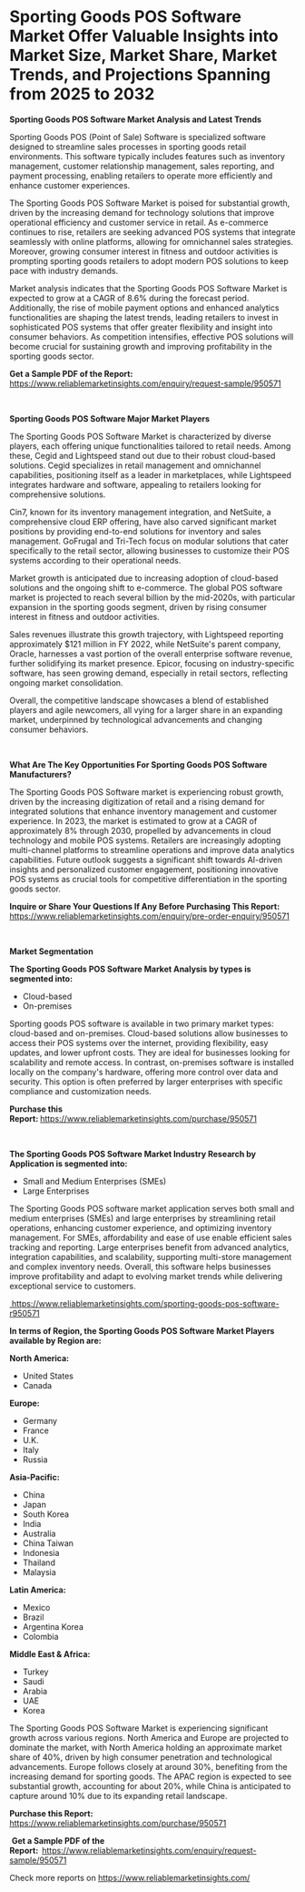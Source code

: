 <p><h1>Sporting Goods POS Software Market Offer Valuable Insights into Market Size, Market Share, Market Trends, and Projections Spanning from 2025 to 2032</h1></p><p><strong>Sporting Goods POS Software Market Analysis and Latest Trends</strong></p>
<p><p>Sporting Goods POS (Point of Sale) Software is specialized software designed to streamline sales processes in sporting goods retail environments. This software typically includes features such as inventory management, customer relationship management, sales reporting, and payment processing, enabling retailers to operate more efficiently and enhance customer experiences. </p><p>The Sporting Goods POS Software Market is poised for substantial growth, driven by the increasing demand for technology solutions that improve operational efficiency and customer service in retail. As e-commerce continues to rise, retailers are seeking advanced POS systems that integrate seamlessly with online platforms, allowing for omnichannel sales strategies. Moreover, growing consumer interest in fitness and outdoor activities is prompting sporting goods retailers to adopt modern POS solutions to keep pace with industry demands.</p><p>Market analysis indicates that the Sporting Goods POS Software Market is expected to grow at a CAGR of 8.6% during the forecast period. Additionally, the rise of mobile payment options and enhanced analytics functionalities are shaping the latest trends, leading retailers to invest in sophisticated POS systems that offer greater flexibility and insight into consumer behaviors. As competition intensifies, effective POS solutions will become crucial for sustaining growth and improving profitability in the sporting goods sector.</p></p>
<p><strong>Get a Sample PDF of the Report:&nbsp;</strong> <a href="https://www.reliablemarketinsights.com/enquiry/request-sample/950571?utm_campaign=2566&utm_medium=2&utm_source=Github&utm_content=ia&utm_term=06032025&utm_id=sporting-goods-pos-software">https://www.reliablemarketinsights.com/enquiry/request-sample/950571</a></p>
<p>&nbsp;</p>
<p><strong>Sporting Goods POS Software Major Market Players</strong></p>
<p><p>The Sporting Goods POS Software Market is characterized by diverse players, each offering unique functionalities tailored to retail needs. Among these, Cegid and Lightspeed stand out due to their robust cloud-based solutions. Cegid specializes in retail management and omnichannel capabilities, positioning itself as a leader in marketplaces, while Lightspeed integrates hardware and software, appealing to retailers looking for comprehensive solutions.</p><p>Cin7, known for its inventory management integration, and NetSuite, a comprehensive cloud ERP offering, have also carved significant market positions by providing end-to-end solutions for inventory and sales management. GoFrugal and Tri-Tech focus on modular solutions that cater specifically to the retail sector, allowing businesses to customize their POS systems according to their operational needs.</p><p>Market growth is anticipated due to increasing adoption of cloud-based solutions and the ongoing shift to e-commerce. The global POS software market is projected to reach several billion by the mid-2020s, with particular expansion in the sporting goods segment, driven by rising consumer interest in fitness and outdoor activities.</p><p>Sales revenues illustrate this growth trajectory, with Lightspeed reporting approximately $121 million in FY 2022, while NetSuite's parent company, Oracle, harnesses a vast portion of the overall enterprise software revenue, further solidifying its market presence. Epicor, focusing on industry-specific software, has seen growing demand, especially in retail sectors, reflecting ongoing market consolidation.</p><p>Overall, the competitive landscape showcases a blend of established players and agile newcomers, all vying for a larger share in an expanding market, underpinned by technological advancements and changing consumer behaviors.</p></p>
<p>&nbsp;</p>
<p><strong>What Are The Key Opportunities For Sporting Goods POS Software Manufacturers?</strong></p>
<p><p>The Sporting Goods POS Software market is experiencing robust growth, driven by the increasing digitization of retail and a rising demand for integrated solutions that enhance inventory management and customer experience. In 2023, the market is estimated to grow at a CAGR of approximately 8% through 2030, propelled by advancements in cloud technology and mobile POS systems. Retailers are increasingly adopting multi-channel platforms to streamline operations and improve data analytics capabilities. Future outlook suggests a significant shift towards AI-driven insights and personalized customer engagement, positioning innovative POS systems as crucial tools for competitive differentiation in the sporting goods sector.</p></p>
<p><strong>Inquire or Share Your Questions If Any Before Purchasing This Report:</strong> <a href="https://www.reliablemarketinsights.com/enquiry/pre-order-enquiry/950571?utm_campaign=2566&utm_medium=2&utm_source=Github&utm_content=ia&utm_term=06032025&utm_id=sporting-goods-pos-software">https://www.reliablemarketinsights.com/enquiry/pre-order-enquiry/950571</a></p>
<p>&nbsp;</p>
<p><strong>Market Segmentation</strong></p>
<p><strong>The Sporting Goods POS Software Market Analysis by types is segmented into:</strong></p>
<p><ul><li>Cloud-based</li><li>On-premises</li></ul></p>
<p><p>Sporting goods POS software is available in two primary market types: cloud-based and on-premises. Cloud-based solutions allow businesses to access their POS systems over the internet, providing flexibility, easy updates, and lower upfront costs. They are ideal for businesses looking for scalability and remote access. In contrast, on-premises software is installed locally on the company's hardware, offering more control over data and security. This option is often preferred by larger enterprises with specific compliance and customization needs.</p></p>
<p><strong>Purchase this Report:&nbsp;</strong><a href="https://www.reliablemarketinsights.com/purchase/950571?utm_campaign=2566&utm_medium=2&utm_source=Github&utm_content=ia&utm_term=06032025&utm_id=sporting-goods-pos-software">https://www.reliablemarketinsights.com/purchase/950571</a></p>
<p>&nbsp;</p>
<p><strong>The Sporting Goods POS Software Market Industry Research by Application is segmented into:</strong></p>
<p><ul><li>Small and Medium Enterprises (SMEs)</li><li>Large Enterprises</li></ul></p>
<p><p>The Sporting Goods POS software market application serves both small and medium enterprises (SMEs) and large enterprises by streamlining retail operations, enhancing customer experience, and optimizing inventory management. For SMEs, affordability and ease of use enable efficient sales tracking and reporting. Large enterprises benefit from advanced analytics, integration capabilities, and scalability, supporting multi-store management and complex inventory needs. Overall, this software helps businesses improve profitability and adapt to evolving market trends while delivering exceptional service to customers.</p></p>
<p><a href="https://www.reliablemarketinsights.com/sporting-goods-pos-software-r950571?utm_campaign=2566&utm_medium=2&utm_source=Github&utm_content=ia&utm_term=06032025&utm_id=sporting-goods-pos-software">&nbsp;https://www.reliablemarketinsights.com/sporting-goods-pos-software-r950571</a></p>
<p><strong>In terms of Region, the Sporting Goods POS Software Market Players available by Region are:</strong></p>
<p>
    <p> <strong> North America: </strong>
        <ul>
            <li>United States</li>
            <li>Canada</li>
        </ul>
        </p> 
    <p> <strong> Europe: </strong>
        <ul>
            <li>Germany</li>
            <li>France</li>
            <li>U.K.</li>
            <li>Italy</li>
            <li>Russia</li>
        </ul>
        </p> 
    <p> <strong> Asia-Pacific: </strong>
        <ul>
            <li>China</li>
            <li>Japan</li>
            <li>South Korea</li>
            <li>India</li>
            <li>Australia</li>
            <li>China Taiwan</li>
            <li>Indonesia</li>
            <li>Thailand</li>
            <li>Malaysia</li>
        </ul>
        </p> 
    <p> <strong> Latin America: </strong>
        <ul>
            <li>Mexico</li>
            <li>Brazil</li>
            <li>Argentina Korea</li>
            <li>Colombia</li>
        </ul>
        </p> 
    <p> <strong> Middle East & Africa: </strong>
        <ul>
            <li>Turkey</li>
            <li>Saudi</li>
            <li>Arabia</li>
            <li>UAE</li>
            <li>Korea</li>
        </ul>
    </p>
    </p>
<p><p>The Sporting Goods POS Software Market is experiencing significant growth across various regions. North America and Europe are projected to dominate the market, with North America holding an approximate market share of 40%, driven by high consumer penetration and technological advancements. Europe follows closely at around 30%, benefiting from the increasing demand for sporting goods. The APAC region is expected to see substantial growth, accounting for about 20%, while China is anticipated to capture around 10% due to its expanding retail landscape.</p></p>
<p><strong>Purchase this Report: </strong><a href="https://www.reliablemarketinsights.com/purchase/950571?utm_campaign=2566&utm_medium=2&utm_source=Github&utm_content=ia&utm_term=06032025&utm_id=sporting-goods-pos-software">https://www.reliablemarketinsights.com/purchase/950571</a></p>
<p>&nbsp;<strong>Get a Sample PDF of the Report:&nbsp;&nbsp;</strong><a href="https://www.reliablemarketinsights.com/enquiry/request-sample/950571?utm_campaign=2566&utm_medium=2&utm_source=Github&utm_content=ia&utm_term=06032025&utm_id=sporting-goods-pos-software">https://www.reliablemarketinsights.com/enquiry/request-sample/950571</a></p>
<p><strong></strong></p>
<p>Check more reports on <a href="https://www.reliablemarketinsights.com/?utm_campaign=2566&utm_medium=2&utm_source=Github&utm_content=ia&utm_term=06032025&utm_id=sporting-goods-pos-software">https://www.reliablemarketinsights.com/</a></p>